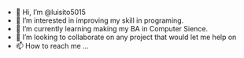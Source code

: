 - 👋 Hi, I’m @luisito5015
- 👀 I’m interested in improving my skill in programing.
- 🌱 I’m currently learning making my BA in Computer Sience.
- 💞️ I’m looking to collaborate on any project that would let me help on
- 📫 How to reach me ...

<!---
luisito5015/luisito5015 is a ✨ special ✨ repository because its `README.md` (this file) appears on your GitHub profile.
You can click the Preview link to take a look at your changes.
--->
